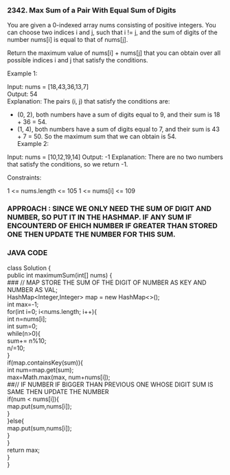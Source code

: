 ### 2342. Max Sum of a Pair With Equal Sum of Digits ###

You are given a 0-indexed array nums consisting of positive integers. You can choose two indices i and j, such that i != j, and the sum of digits of the number nums[i] is equal to that of nums[j].

Return the maximum value of nums[i] + nums[j] that you can obtain over all possible indices i and j that satisfy the conditions.

 

Example 1:

Input: nums = [18,43,36,13,7]  
Output: 54  
Explanation: The pairs (i, j) that satisfy the conditions are:  
- (0, 2), both numbers have a sum of digits equal to 9, and their sum is 18 + 36 = 54.
- (1, 4), both numbers have a sum of digits equal to 7, and their sum is 43 + 7 = 50.
So the maximum sum that we can obtain is 54.  
Example 2:

Input: nums = [10,12,19,14]
Output: -1
Explanation: There are no two numbers that satisfy the conditions, so we return -1.
 

Constraints:

1 <= nums.length <= 105
1 <= nums[i] <= 109  


### APPROACH : SINCE WE ONLY NEED THE SUM OF DIGIT AND NUMBER, SO PUT IT IN THE HASHMAP. IF ANY SUM IF ENCOUNTERD OF EHICH NUMBER IF GREATER THAN STORED ONE THEN UPDATE THE NUMBER FOR THIS SUM.


### JAVA CODE 

class Solution {  
    public int maximumSum(int[] nums) {  
        ### // MAP STORE THE SUM OF THE DIGIT OF NUMBER AS KEY AND NUMBER AS VAL;   
        HashMap<Integer,Integer> map = new HashMap<>();   
        int max=-1;  
        for(int i=0; i<nums.length; i++){  
            int n=nums[i];  
            int sum=0;  
            while(n>0){  
                sum+= n%10;  
                n/=10;  
            }  
            if(map.containsKey(sum)){  
                int num=map.get(sum);  
                max=Math.max(max, num+nums[i]);  
                ##// IF NUMBER IF BIGGER THAN PREVIOUS ONE WHOSE DIGIT SUM IS SAME THEN UPDATE THE NUMBER  
                if(num < nums[i]){  
                    map.put(sum,nums[i]);  
                }  
            }else{  
                map.put(sum,nums[i]);  
            }  
        }  
        return max;  
    }  
}  
